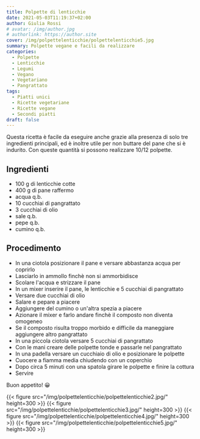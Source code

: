 ```yaml
---
title: Polpette di lenticchie
date: 2021-05-03T11:19:37+02:00
author: Giulia Rossi
# avatar: /img/author.jpg
# authorlink: https://author.site
cover: /img/polpettelenticchie/polpettelenticchie5.jpg
summary: Polpette vegane e facili da realizzare
categories:
  - Polpette
  - Lenticchie
  - Legumi
  - Vegano
  - Vegetariano
  - Pangrattato
tags:
  - Piatti unici
  - Ricette vegetariane
  - Ricette vegane
  - Secondi piatti
draft: false
---
```


Questa ricetta è facile da eseguire anche grazie alla presenza di solo tre ingredienti principali, ed è inoltre utile per non buttare del pane che si è indurito.
Con queste quantità si possono realizzare 10/12 polpette.

## Ingredienti

* 100 g di lenticchie cotte
* 400 g di pane raffermo
* acqua q.b.
* 10 cucchiai di pangrattato
* 3 cucchiai di olio
* sale q.b.
* pepe q.b.
* cumino q.b.

## Procedimento

* In una ciotola posizionare il pane e versare abbastanza acqua per coprirlo
* Lasciarlo in ammollo finchè non si ammorbidisce
* Scolare l'acqua e strizzare il pane
* In un mixer inserire il pane, le lenticchie e 5 cucchiai di pangrattato
* Versare due cucchiai di olio
* Salare e pepare a piacere
* Aggiungere del cumino o un'altra spezia a piacere
* Azionare il mixer e farlo andare finchè il composto non diventa omogeneo
* Se il composto risulta troppo morbido e difficile da maneggiare aggiungere altro pangrattato
* In una piccola ciotola versare 5 cucchiai di pangrattato
* Con le mani creare delle polpette tonde e passarle nel pangrattato
* In una padella versare un cucchiaio di olio e posizionare le polpette
* Cuocere a fiamma media chiudendo con un coperchio
* Dopo circa 5 minuti con una spatola girare le polpette e finire la cottura
* Servire

Buon appetito! 😀

 {{< figure src="/img/polpettelenticchie/polpettelenticchie2.jpg/" height=300  >}}
 {{< figure src="/img/polpettelenticchie/polpettelenticchie3.jpg/" height=300  >}}
 {{< figure src="/img/polpettelenticchie/polpettelenticchie4.jpg/" height=300  >}}
 {{< figure src="/img/polpettelenticchie/polpettelenticchie5.jpg/" height=300  >}}